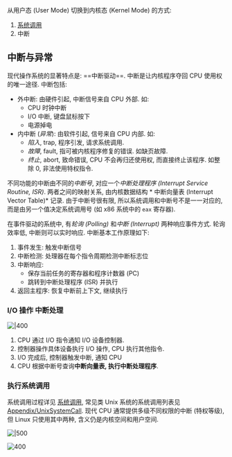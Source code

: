 从用户态 (User Mode) 切换到内核态 (Kernel Mode) 的方式:

1. [系统调用](../../Compiler/Runtime%20Library/系统调用.md)
2. 中断

## 中断与异常

现代操作系统的显著特点是: ==中断驱动==. 中断是让内核程序夺回 CPU 使用权的唯一途径. 中断包括:  

- 外中断: 由硬件引起, 中断信号来自 CPU 外部. 如:
	- CPU 时钟中断
	- I/O 中断, 键盘鼠标按下
	- 电源掉电
- 内中断 (*异常*): 由软件引起, 信号来自 CPU 内部. 如:
	- *陷入*, trap, 程序引发, 请求系统调用.
	- *故障*, fault, 指可被内核程序修复的错误. 如缺页故障.
	- *终止*, abort, 致命错误, CPU 不会再归还使用权, 而直接终止该程序. 如整除 0, 非法使用特权指令.

不同功能的中断由不同的*中断号*, 对应一个*中断处理程序 (Interrupt Service Routine, ISR)*. 两者之间的映射关系, 由内核数据结构 * 中断向量表 (Interrupt Vector Table)* 记录. 由于中断号很有限, 所以系统调用和中断号不是一一对应的, 而是由另一个值决定系统调用号 (如 x86 系统中的 `eax` 寄存器). 

在事件驱动的系统中, 有*轮询 (Polling)* 和*中断 (Interrupt)* 两种响应事件方式. 轮询效率低, 中断则可以实时响应. 中断基本工作原理如下:
1. 事件发生: 触发中断信号
2. 中断检测: 处理器在每个指令周期检测中断标志位
3. 中断响应:
	- 保存当前任务的寄存器和程序计数器 (PC)
	- 跳转到中断处理程序 (ISR) 并执行
4. 返回主程序: 恢复中断前上下文, 继续执行

### I/O 操作 中断处理

![|400](../../attach/操作系统_IO时序图.avif)

1. CPU 通过 I/O 指令通知 I/O 设备控制器.
2. 控制器操作具体设备执行 I/O 操作, CPU 执行其他指令.
3. I/O 完成后, 控制器触发中断, 通知 CPU
4. CPU 根据中断号查询**中断向量表, 执行中断处理程序**.

### 执行系统调用

系统调用过程详见 [系统调用](../../Compiler/Runtime%20Library/系统调用.md), 常见类 Unix 系统的系统调用列表见 [Appendix/UnixSystemCall](../../appx/Unix%20系统调用表.md). 现代 CPU 通常提供多级不同权限的中断 (特权等级), 但 
Linux 只使用其中两种, 含义仍是内核空间和用户空间.

![|500](../../attach/操作系统_用户态和内核态切换.avif)

![400](../../attach/操作系统_系统调用过程.avif)

